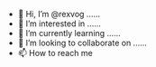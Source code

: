 - 👋 Hi, I’m @rexvog ......
- 👀 I’m interested in ......
- 🌱 I’m currently learning ......
- 💞️ I’m looking to collaborate on ......
- 📫 How to reach me 

<!---
rexvog/rexvog is a ✨ special ✨ repository because its `README.md` (this file) appears on your GitHub profile.
You can click the Preview link to take a look at your changes.
--->
